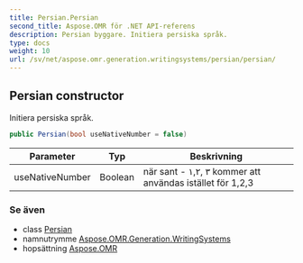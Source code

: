 ```yaml
---
title: Persian.Persian
second_title: Aspose.OMR för .NET API-referens
description: Persian byggare. Initiera persiska språk.
type: docs
weight: 10
url: /sv/net/aspose.omr.generation.writingsystems/persian/persian/
---
```

## Persian constructor

Initiera persiska språk.

```csharp
public Persian(bool useNativeNumber = false)
```

| Parameter | Typ | Beskrivning |
| --- | --- | --- |
| useNativeNumber | Boolean | när sant - ١,۲, ۳ kommer att användas istället för 1,2,3 |

### Se även

* class [Persian](../)
* namnutrymme [Aspose.OMR.Generation.WritingSystems](../../persian/)
* hopsättning [Aspose.OMR](../../../)


